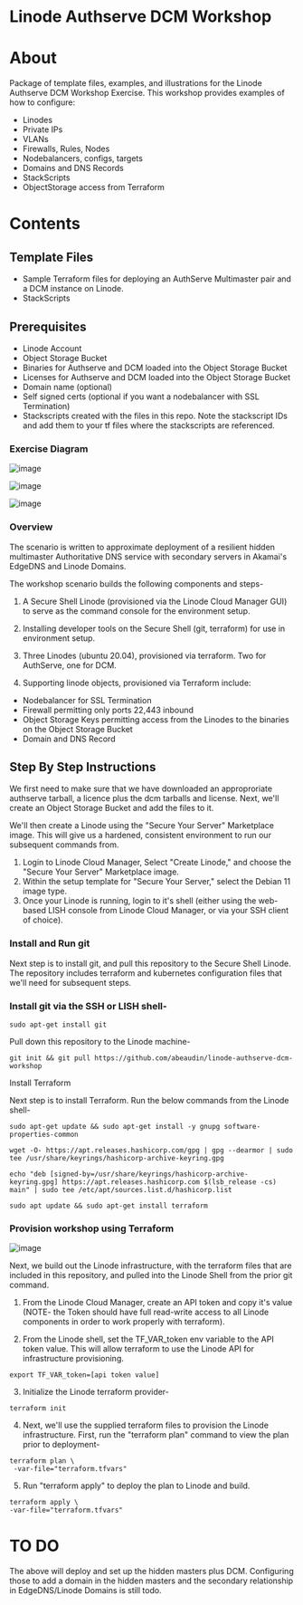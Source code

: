 # Linode Authserve DCM Workshop
# About
Package of template files, examples, and illustrations for the Linode Authserve DCM Workshop Exercise.
This workshop provides examples of how to configure:
- Linodes
- Private IPs
- VLANs
- Firewalls, Rules, Nodes
- Nodebalancers, configs, targets
- Domains and DNS Records
- StackScripts
- ObjectStorage access from Terraform
# Contents
## Template Files
- Sample Terraform files for deploying an AuthServe Multimaster pair and a DCM instance on Linode.
- StackScripts

## Prerequisites
- Linode Account
- Object Storage Bucket
- Binaries for Authserve and DCM loaded into the Object Storage Bucket
- Licenses for Authserve and DCM loaded into the Object Storage Bucket
- Domain name (optional)
- Self signed certs (optional if you want a nodebalancer with SSL Termination)
- Stackscripts created with the files in this repo. Note the stackscript IDs and add them to your tf files where the stackscripts are referenced.


### Exercise Diagram
![image](https://user-images.githubusercontent.com/7717493/192870451-33937f5f-3edf-4326-951b-0cfe23a85fbc.png)

![image](https://user-images.githubusercontent.com/7717493/192870644-2b460da8-0fdb-47a1-8406-c2671eb7db48.png)

![image](https://user-images.githubusercontent.com/7717493/192870831-2f66fa1d-911a-455a-9ea4-47f07f20e9c8.png)


### Overview
The scenario is written to approximate deployment of a resilient hidden multimaster Authoritative DNS service with secondary servers in Akamai's EdgeDNS and Linode Domains.

The workshop scenario builds the following components and steps-

1. A Secure Shell Linode (provisioned via the Linode Cloud Manager GUI) to serve as the command console for the environment setup.

2. Installing developer tools on the Secure Shell (git, terraform) for use in environment setup.

3. Three Linodes (ubuntu 20.04), provisioned via terraform. Two for AuthServe, one for DCM. 

4. Supporting linode objects, provisioned via Terraform include:
- Nodebalancer for SSL Termination
- Firewall permitting only ports 22,443 inbound
- Object Storage Keys permitting access from the Linodes to the binaries on the Object Storage Bucket
- Domain and DNS Record

## Step By Step Instructions

We first need to make sure that we have downloaded an approproriate authserve tarball, a licence plus the dcm tarballs and license.
Next, we'll create an Object Storage Bucket and add the files to it.


We'll then create a Linode using the "Secure Your Server" Marketplace image. This will give us a hardened, consistent environment to run our subsequent commands from.

1. Login to Linode Cloud Manager, Select "Create Linode," and choose the "Secure Your Server" Marketplace image.
2. Within the setup template for "Secure Your Server," select the Debian 11 image type.
3. Once your Linode is running, login to it's shell (either using the web-based LISH console from Linode Cloud Manager, or via your SSH client of choice).

### Install and Run git
Next step is to install git, and pull this repository to the Secure Shell Linode. The repository includes terraform and kubernetes configuration files that we'll need for subsequent steps.

### Install git via the SSH or LISH shell-
```
sudo apt-get install git
```

Pull down this repository to the Linode machine-

```
git init && git pull https://github.com/abeaudin/linode-authserve-dcm-workshop
```

Install Terraform

Next step is to install Terraform. Run the below commands from the Linode shell-

```
sudo apt-get update && sudo apt-get install -y gnupg software-properties-common
```

```
wget -O- https://apt.releases.hashicorp.com/gpg | gpg --dearmor | sudo tee /usr/share/keyrings/hashicorp-archive-keyring.gpg
```
```
echo "deb [signed-by=/usr/share/keyrings/hashicorp-archive-keyring.gpg] https://apt.releases.hashicorp.com $(lsb_release -cs) main" | sudo tee /etc/apt/sources.list.d/hashicorp.list
```
```
sudo apt update && sudo apt-get install terraform
```

### Provision workshop using Terraform
![image](https://user-images.githubusercontent.com/7717493/192897377-f8e3ff55-9d8e-4da6-bb7b-4297a52444bc.png)

Next, we build out the Linode infrastructure, with the terraform files that are included in this repository, and pulled into the Linode Shell from the prior git command.

1. From the Linode Cloud Manager, create an API token and copy it's value (NOTE- the Token should have full read-write access to all Linode components in order to work properly with terraform).

2. From the Linode shell, set the TF_VAR_token env variable to the API token value. This will allow terraform to use the Linode API for infrastructure provisioning.
```
export TF_VAR_token=[api token value]
```
3. Initialize the Linode terraform provider-
```
terraform init 
```
4. Next, we'll use the supplied terraform files to provision the Linode infrastructure. First, run the "terraform plan" command to view the plan prior to deployment-
```
terraform plan \
 -var-file="terraform.tfvars"
 ```
 5. Run "terraform apply" to deploy the plan to Linode and build.
 ```
 terraform apply \
 -var-file="terraform.tfvars"
 ```
 
 # TO DO
 The above will deploy and set up the hidden masters plus DCM. 
 Configuring those to add a domain in the hidden masters and the secondary relationship in EdgeDNS/Linode Domains is still todo.
